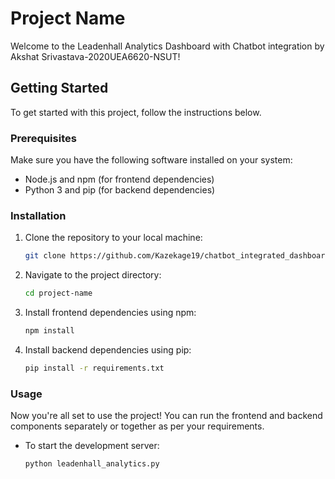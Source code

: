 # Project Name

Welcome to the Leadenhall Analytics Dashboard with Chatbot integration by Akshat Srivastava-2020UEA6620-NSUT!

## Getting Started

To get started with this project, follow the instructions below.

### Prerequisites

Make sure you have the following software installed on your system:

- Node.js and npm (for frontend dependencies)
- Python 3 and pip (for backend dependencies)

### Installation

1. Clone the repository to your local machine:

    ```bash
    git clone https://github.com/Kazekage19/chatbot_integrated_dashboard.git
    ```

2. Navigate to the project directory:

    ```bash
    cd project-name
    ```

3. Install frontend dependencies using npm:

    ```bash
    npm install
    ```

4. Install backend dependencies using pip:

    ```bash
    pip install -r requirements.txt
    ```

### Usage

Now you're all set to use the project! You can run the frontend and backend components separately or together as per your requirements.

- To start the development server:

    ```bash
    python leadenhall_analytics.py
    ```

